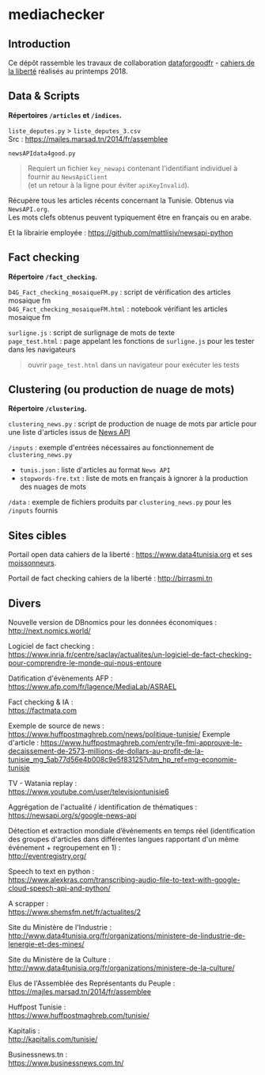 # mediachecker

## Introduction

Ce dépôt rassemble les travaux de collaboration [dataforgoodfr](http://www.dataforgood.fr) - [cahiers de la liberté](http://www.cahiersdelaliberte.org) réalisés au printemps 2018.

## Data & Scripts

__Répertoires `/articles` et `/indices`.__


`liste_deputes.py` > `liste_deputes_3.csv`  
Src : https://majles.marsad.tn/2014/fr/assemblee

`newsAPIdata4good.py`  
> Requiert un fichier `key_newapi` contenant l'identifiant individuel à fournir au `NewsApiClient`  
> (et un retour à la ligne pour éviter `apiKeyInvalid`).

Récupère tous les articles récents concernant la Tunisie. Obtenus via `NewsAPI.org`.  
Les mots clefs obtenus peuvent typiquement être en français ou en arabe.

Et la librairie employée :
https://github.com/mattlisiv/newsapi-python


## Fact checking

__Répertoire `/fact_checking`.__

`D4G_Fact_checking_mosaiqueFM.py` : script de vérification des articles mosaique fm  
`D4G_Fact_checking_mosaiqueFM.html` : notebook vérifiant les articles mosaique fm

`surligne.js` : script de surlignage de mots de texte  
`page_test.html` : page appelant les fonctions de `surligne.js` pour les tester dans les navigateurs
> ouvrir `page_test.html` dans un navigateur pour exécuter les tests

## Clustering (ou production de nuage de mots)

__Répertoire `/clustering`.__

`clustering_news.py` : script de production de nuage de mots par article 
    pour une liste d'articles issus de [News API](https://newsapi.org)

`/inputs` : exemple d'entrées nécessaires au fonctionnement de `clustering_news.py`

* `tunis.json` : liste d'articles au format `News API`
* `stopwords-fre.txt` : liste de mots en français à ignorer à la production des nuages de mots

`/data` : exemple de fichiers produits par `clustering_news.py` pour les `/inputs` fournis

## Sites cibles

Portail open data cahiers de la liberté :
https://www.data4tunisia.org et ses [moissonneurs](https://github.com/cahiersdelaliberte/data4tunisia/tree/e1472ed43842e1623f62dc1a73ce7f605d924531/udata/harvest/backends).

Portail de fact checking cahiers de la liberté :
http://birrasmi.tn

## Divers

Nouvelle version de DBnomics pour les données économiques :  
http://next.nomics.world/

Logiciel de fact checking :  
https://www.inria.fr/centre/saclay/actualites/un-logiciel-de-fact-checking-pour-comprendre-le-monde-qui-nous-entoure

Datification d'évènements AFP :  
https://www.afp.com/fr/lagence/MediaLab/ASRAEL

Fact checking & IA :  
https://factmata.com

Exemple de source de news :   
https://www.huffpostmaghreb.com/news/politique-tunisie/
Exemple d'article :  https://www.huffpostmaghreb.com/entry/le-fmi-approuve-le-decaissement-de-2573-millions-de-dollars-au-profit-de-la-tunisie_mg_5ab77d56e4b008c9e5f83125?utm_hp_ref=mg-economie-tunisie 

TV - Watania replay :  
https://www.youtube.com/user/televisiontunisie6

Aggrégation de l'actualité / identification de thématiques :  
https://newsapi.org/s/google-news-api

Détection et extraction mondiale d’événements en temps réel (identification des groupes d'articles dans différentes langues rapportant d'un même événement + regroupement en 1) :  
http://eventregistry.org/

Speech to text en python :  
https://www.alexkras.com/transcribing-audio-file-to-text-with-google-cloud-speech-api-and-python/

A scrapper :  
https://www.shemsfm.net/fr/actualites/2

Site du Ministère de l'Industrie :  
http://www.data4tunisia.org/fr/organizations/ministere-de-lindustrie-de-lenergie-et-des-mines/

Site du Ministère de la Culture :  
http://www.data4tunisia.org/fr/organizations/ministere-de-la-culture/

Elus de l'Assemblée des Représentants du Peuple :  
https://majles.marsad.tn/2014/fr/assemblee

Huffpost Tunisie :  
https://www.huffpostmaghreb.com/tunisie/

Kapitalis :  
http://kapitalis.com/tunisie/

Businessnews.tn :  
https://www.businessnews.com.tn/
